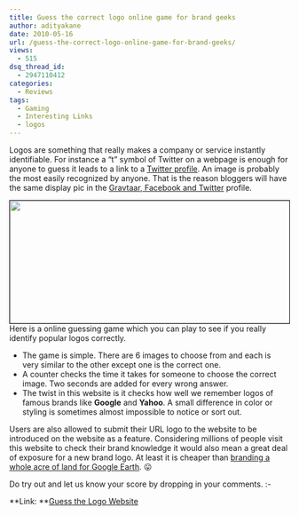 ```yaml
---
title: Guess the correct logo online game for brand geeks
author: adityakane
date: 2010-05-16
url: /guess-the-correct-logo-online-game-for-brand-geeks/
views:
  - 515
dsq_thread_id:
  - 2947110412
categories:
  - Reviews
tags:
  - Gaming
  - Interesting Links
  - logos
---
```

Logos are something that really makes a company or service instantly identifiable. For instance a &#8220;t&#8221; symbol of Twitter on a webpage is enough for anyone to guess it leads to a link to a <a href="http://twitter.com/devils_workshop" onclick="_gaq.push(['_trackEvent', 'outbound-article', 'http://twitter.com/devils_workshop', 'Twitter profile']);" >Twitter profile</a>. An image is probably the most easily recognized by anyone. That is the reason bloggers will have the same display pic in the [Gravtaar, Facebook and Twitter][1] profile.

<a rel="attachment wp-att-25063" href="http://devilsworkshop.org/guess-the-correct-logo-online-game-for-brand-geeks/guess_logo_website/"><img class="aligncenter size-full wp-image-25063" style="border: 1px solid black;" title="guess_logo_website" src="http://cdn.devilsworkshop.org/files/2010/05/guess_logo_website.png" alt="" width="550" height="221" /></a>  
Here is a online guessing game which you can play to see if you really identify popular logos correctly.

  * The game is simple. There are 6 images to choose from and each is very similar to the other except one is the correct one.
  * A counter checks the time it takes for someone to choose the correct image. Two seconds are added for every wrong answer.
  * The twist in this website is it checks how well we remember logos of famous brands like **Google** and **Yahoo**. A small difference in color or styling is sometimes almost impossible to notice or sort out.

Users are also allowed to submit their URL logo to the website to be introduced on the website as a feature. Considering millions of people visit this website to check their brand knowledge it would also mean a great deal of exposure for a new brand logo. At least it is cheaper than [branding a whole acre of land for Google Earth][2]. 😛

Do try out and let us know your score by dropping in your comments. <img src="http://devilsworkshop.org/wp-includes/images/smilies/simple-smile.png" alt=":-)" class="wp-smiley" style="height: 1em; max-height: 1em;" />

**Link: **<a href="http://guessthelogo.com" onclick="_gaq.push(['_trackEvent', 'outbound-article', 'http://guessthelogo.com', 'Guess the Logo Website']);" >Guess the Logo Website</a>

 [1]: http://devilsworkshop.org/now-save-contacts-from-twitter-and-gmail-with-mozilla/ "Gravtaar, Facebook and Twitter"
 [2]: http://devilsworkshop.org/branding-the-earth-for-satellites-in-space-video/ "branding a whole acre of land for Google Earth"
